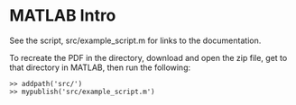 MATLAB Intro
============

See the script, src/example_script.m for links to the documentation.  

To recreate the PDF in the directory, download and open the zip file,
get to that directory in MATLAB, then run the following:

    >> addpath('src/')
    >> mypublish('src/example_script.m')


